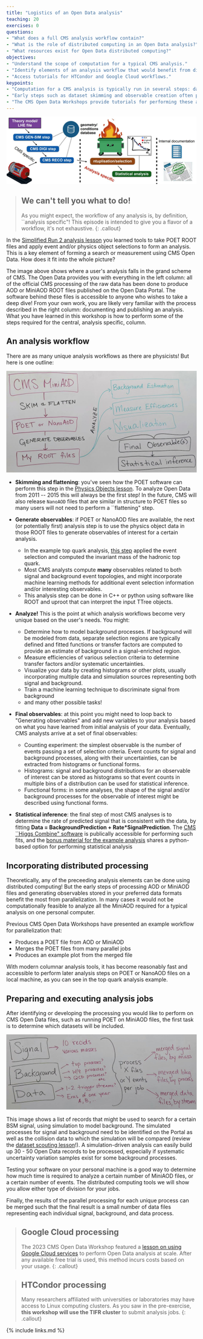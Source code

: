 ```yaml
---
title: "Logistics of an Open Data analysis"
teaching: 20
exercises: 0
questions:
- "What does a full CMS analysis workflow contain?"
- "What is the role of distributed computing in an Open Data analysis?"
- "What resources exist for Open Data distributed computing?"
objectives:
- "Understand the scope of computation for a typical CMS analysis."
- "Identify elements of an analysis workflow that would benefit from distributed computing."
- "Access tutorials for HTCondor and Google Cloud workflows."
keypoints:
- "Computation for a CMS analysis is typically run in several steps: dataset skimming / flattening, observable creation, visualization, and statistical analysis."
- "Early steps such as dataset skimming and observable creation often particularly benefit from distributed computing."
- "The CMS Open Data Workshops provide tutorials for performing these analysis steps on either HTCondor or Google Cloud platforms."
---
```


![](../assets/img/analysisflow.JPG)

> ## We can't tell you what to do!
> As you might expect, the workflow of any analysis is, by definition, ``analysis specific"!
> This episode is intended to give you a flavor of a workflow, it's not exhaustive.
{: .callout}

In the [Simplified Run 2 analysis lesson](https://cms-opendata-workshop.github.io/workshopwhepp-lesson-ttbarljetsanalysis/) you learned tools to take POET ROOT files and apply event and/or physics object selections to form an analysis. This is a key element of forming a search or measurement using CMS Open Data. How does it fit into the whole picture?

The image above shows where a user's analysis falls in the grand scheme of CMS. The Open Data provides you with everything in the left column: all of the official CMS processing of the raw data has been done to produce AOD or MiniAOD ROOT files published on the Open Data Portal. The software behind these files is accessible to anyone who wishes to take a deep dive! From your own work, you are likely very familiar with the process described in the right column: documenting and publishing an analysis. What you have learned in this workshop is how to perform some of the steps required for the central, analysis specific, column.

## An analysis workflow

There are as many unique analysis workflows as there are physicists! But here is one outline:

![](../assets/img/julieflow.JPG)

- **Skimming and flattening**: you've seen how the POET software can perform this step in the [Physics Objects lesson](https://cms-opendata-workshop.github.io/workshopwhepp-lesson-physics-objects/). To analyze Open Data from 2011 -- 2015 this will always be the first step! In the future, CMS will also release `NanoAOD` files that are similar in structure to POET files so many users will not need to perform a ``flattening" step.

- **Generate observables**: if POET or NanoAOD files are available, the next (or potentially first) analysis step is to use the physics object data in those ROOT files to generate observables of interest for a certain analysis.

  - In the example top quark analysis, [this step](https://cms-opendata-workshop.github.io/workshopwhepp-lesson-ttbarljetsanalysis/04-fullanalysis/index.html) applied the event selection and computed the invariant mass of the hadronic top quark.
  - Most CMS analysts compute **many** observables related to both signal and background event topologies, and might incorporate machine learning methods for additional event selection information and/or interesting observables.
  - This analysis step can be done in C++ or python using software like ROOT and uproot that can interpret the input TTree objects. 

- **Analyze!** This is the point at which analysis workflows become very unique based on the user's needs. You might:
  - Determine how to model background processes. If background will be modeled from data, separate selection regions are typically defined and fitted functions or transfer factors are computed to provide an estimate of background in a signal-enriched region.
  - Measure efficiencies of various selection criteria to determine transfer factors and/or systematic uncertainties.
  - Visualize your data by creating histograms or other plots, usually incorporating multiple data and simulation sources representing both signal and background.
  - Train a machine learning technique to discriminate signal from background
  - and many other possible tasks!

- **Final observables**: at this point you might need to loop back to "Generating observables" and add new variables to your analysis based on what you have learned from initial analysis of your data. Eventually, CMS analysts arrive at a set of final observables:
  - Counting experiment: the simplest observable is the number of events passing a set of selection criteria. Event counts for signal and background processes, along with their uncertainties, can be extracted from histograms or functional forms.
  - Histograms: signal and background distributions for an observable of interest can be stored as histograms so that event counts in multiple bins of a distribution can be used for statistical inference.
  - Functional forms: in some analyses, the shape of the signal and/or background processes for the observable of interest might be described using functional forms.

- **Statistical inference**: the final step of most CMS analyses is to determine the rate of predicted signal that is consistent with the data, by fitting **Data = BackgroundPrediction + Rate*SignalPrediction**. The [CMS ``Higgs Combine" software](https://cms-analysis.github.io/HiggsAnalysis-CombinedLimit/) is publically accessible for performing such fits, and the [bonus material for the example analysis](https://cms-opendata-workshop.github.io/workshopwhepp-lesson-ttbarljetsanalysis/05-systematics-stats/index.html#introduction-to-stats-analysis) shares a python-based option for performing statistical analysis

## Incorporating distributed processing

Theoretically, any of the preceeding analysis elements can be done using distributed computing! But the early steps of processing AOD or MiniAOD files and generating observables stored in your preferred data formats benefit the most from parallelization. In many cases it would not be computationally feasible to analyze all the MiniAOD required for a typical analysis on one personal computer. 

Previous CMS Open Data Workshops have presented an example workflow for parallelization that:
- Produces a POET file from AOD or MiniAOD
- Merges the POET files from many parallel jobs
- Produces an example plot from the merged file

With modern columnar analysis tools, it has become reasonably fast and accessible to perform later analysis steps on POET or NanoAOD files on a local machine, as you can see in the top quark analysis example. 

## Preparing and executing analysis jobs

After identifying or developing the processing you would like to perform on CMS Open Data files, such as running POET on MiniAOD files, the first task is to determine which datasets will be included. 

![](../assets/img/jobflow.JPG)

This image shows a list of records that might be used to search for a certain BSM signal, using simulation to model background. The simulated processes for signal and background need to be identified on the Portal as well as the collision data to which the simulation will be compared (review the [dataset scouting lesson](https://cms-opendata-workshop.github.io/workshopwhepp-lesson-dataset-scouting/)!). A simulation-driven analysis can easily build up 30 - 50 Open Data records to be processed, especially if systematic uncertainty variation samples exist for some background processes.

Testing your software on your personal machine is a good way to determine how much time is required to analyze a certain number of MiniAOD files, or a certain number of events. The distributed computing tools we will show you allow either type of division for your jobs. 

Finally, the results of the parallel processing for each unique process can be merged such that the final result is a small number of data files representing each individual signal, background, and data process. 

> ## Google Cloud processing
> The 2023 CMS Open Data Workshop featured a [lesson on using Google Cloud services](https://cms-opendata-workshop.github.io/workshop2023-lesson-cloud/) to perform Open Data
> analysis at scale. After any available free trial is used, this method incurs costs based on your usage.
{: .callout}

> ## HTCondor processing
> Many researchers affiliated with universities or laboratories may have access to Linux computing clusters. 
> As you saw in the pre-exercise, **this workshop will use the TIFR cluster** to submit analysis jobs. 
{: .callout}

{% include links.md %}

